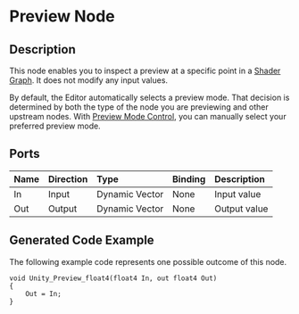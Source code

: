 # Preview Node

## Description

This node enables you to inspect a preview at a specific point in a [Shader Graph](index.md). It does not modify any input values.

By default, the Editor automatically selects a preview mode. That decision is determined by both the type of the node you are previewing and other upstream nodes.
With [Preview Mode Control](Preview-Mode-Control.md), you can manually select your preferred preview mode.

## Ports

| Name        | Direction           | Type  | Binding | Description |
|:------------ |:-------------|:-----|:---|:---|
| In      | Input | Dynamic Vector | None | Input value |
| Out | Output      |    Dynamic Vector | None | Output value |

## Generated Code Example

The following example code represents one possible outcome of this node.

```
void Unity_Preview_float4(float4 In, out float4 Out)
{
    Out = In;
}
```
